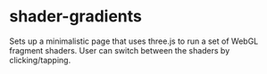 # shader-gradients

Sets up a minimalistic page that uses three.js to run a set of WebGL fragment shaders. 
User can switch between the shaders by clicking/tapping.
